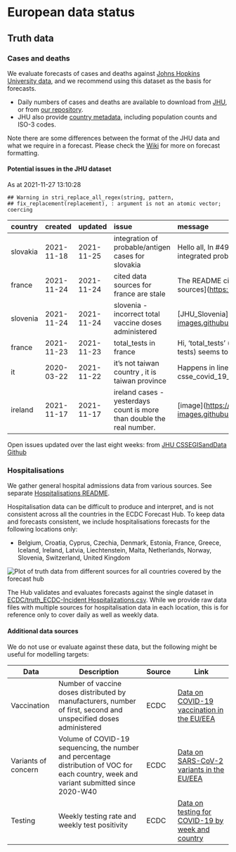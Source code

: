 European data status
================

## Truth data

### Cases and deaths

We evaluate forecasts of cases and deaths against [Johns Hopkins
University data](https://github.com/CSSEGISandData/COVID-19), and we
recommend using this dataset as the basis for forecasts.

  - Daily numbers of cases and deaths are available to download from
    [JHU](https://github.com/CSSEGISandData/COVID-19/tree/master/csse_covid_19_data/csse_covid_19_time_series),
    or from [our
    repository](https://github.com/epiforecasts/covid19-forecast-hub-europe/data-truth).
  - JHU also provide [country
    metadata](https://github.com/CSSEGISandData/COVID-19/blob/master/csse_covid_19_data/UID_ISO_FIPS_LookUp_Table.csv),
    including population counts and ISO-3 codes.

Note there are some differences between the format of the JHU data and
what we require in a forecast. Please check the
[Wiki](https://github.com/epiforecasts/covid19-forecast-hub-europe/wiki/Targets-and-horizons#truth-data)
for more on forecast formatting.

#### Potential issues in the JHU dataset

As at 2021-11-27 13:10:28

    ## Warning in stri_replace_all_regex(string, pattern,
    ## fix_replacement(replacement), : argument is not an atomic vector; coercing

| country  | created    | updated    | issue                                                                 | message                                                 | url                                                      |
| :------- | :--------- | :--------- | :-------------------------------------------------------------------- | :------------------------------------------------------ | :------------------------------------------------------- |
| slovakia | 2021-11-18 | 2021-11-25 | integration of probable/antigen cases for slovakia                    | Hello all, In \#4924, we have integrated probable/…     | <https://github.com/CSSEGISandData/COVID-19/issues/4925> |
| france   | 2021-11-24 | 2021-11-24 | cited data sources for france are stale                               | The README cites \[3 data sources\](<https://github.c>… | <https://github.com/CSSEGISandData/COVID-19/issues/4948> |
| slovenia | 2021-11-24 | 2021-11-24 | slovenia - incorrect total vaccine doses administered                 | \[JHU\_Slovenia\](<https://user-images.githubusercont>… | <https://github.com/CSSEGISandData/COVID-19/issues/4944> |
| france   | 2021-11-23 | 2021-11-23 | total\_tests in france                                                | Hi, ‘total\_tests’ (cumulative tests) seems to be …     | <https://github.com/CSSEGISandData/COVID-19/issues/4938> |
| it       | 2020-03-22 | 2021-11-22 | it’s not taiwan country , it is taiwan province                       | Happens in line 214 of csse\_covid\_19\_data/csse\_cov… | <https://github.com/CSSEGISandData/COVID-19/issues/1253> |
| ireland  | 2021-11-17 | 2021-11-17 | ireland cases - yesterdays count is more than double the real number. | \[image\](<https://user-images.githubusercontent.com>…  | <https://github.com/CSSEGISandData/COVID-19/issues/4919> |

Open issues updated over the last eight weeks: from [JHU CSSEGISandData
Github](https://github.com/CSSEGISandData/COVID-19/)

### Hospitalisations

We gather general hospital admissions data from various sources. See
separate [Hospitalisations
README](https://github.com/epiforecasts/covid19-forecast-hub-europe/tree/main/code/auto_download/hospitalisations#readme).

Hospitalisation data can be difficult to produce and interpret, and is
not consistent across all the countries in the ECDC Forecast Hub. To
keep data and forecasts consistent, we include hospitalisations
forecasts for the following locations only:

  - Belgium, Croatia, Cyprus, Czechia, Denmark, Estonia, France, Greece,
    Iceland, Ireland, Latvia, Liechtenstein, Malta, Netherlands, Norway,
    Slovenia, Switzerland, United Kingdom

![Plot of truth data from different sources for all countries covered by
the forecast hub](plots/hospitalisations.svg)

The Hub validates and evaluates forecasts against the single dataset in
[ECDC/truth\_ECDC-Incident
Hospitalizations.csv](ECDC/truth_ECDC-Incident%20Hospitalizations.csv).
While we provide raw data files with multiple sources for
hospitalisation data in each location, this is for reference only to
cover daily as well as weekly data.

#### Additional data sources

We do not use or evaluate against these data, but the following might be
useful for modelling targets:

| Data                | Description                                                                                                                              | Source | Link                                                                                                                            |
| ------------------- | ---------------------------------------------------------------------------------------------------------------------------------------- | ------ | ------------------------------------------------------------------------------------------------------------------------------- |
| Vaccination         | Number of vaccine doses distributed by manufacturers, number of first, second and unspecified doses administered                         | ECDC   | [Data on COVID-19 vaccination in the EU/EEA](https://www.ecdc.europa.eu/en/publications-data/data-covid-19-vaccination-eu-eea)  |
| Variants of concern | Volume of COVID-19 sequencing, the number and percentage distribution of VOC for each country, week and variant submitted since 2020-W40 | ECDC   | [Data on SARS-CoV-2 variants in the EU/EEA](https://www.ecdc.europa.eu/en/publications-data/data-virus-variants-covid-19-eueea) |
| Testing             | Weekly testing rate and weekly test positivity                                                                                           | ECDC   | [Data on testing for COVID-19 by week and country](https://www.ecdc.europa.eu/en/publications-data/covid-19-testing)            |
